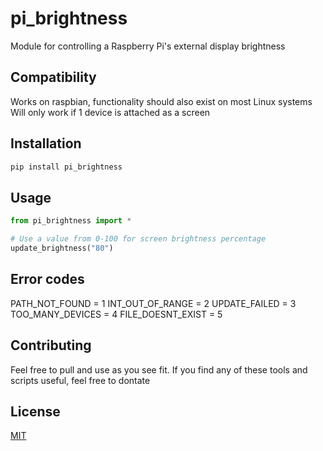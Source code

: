 # pi_brightness
Module for controlling a Raspberry Pi's external display brightness

## Compatibility
Works on raspbian, functionality should also exist on most Linux systems
Will only work if 1 device is attached as a screen

## Installation
```bash
pip install pi_brightness
```

## Usage
```python
from pi_brightness import *

# Use a value from 0-100 for screen brightness percentage
update_brightness("80")
```

## Error codes
PATH_NOT_FOUND = 1
INT_OUT_OF_RANGE = 2
UPDATE_FAILED = 3
TOO_MANY_DEVICES = 4
FILE_DOESNT_EXIST = 5

## Contributing
Feel free to pull and use as you see fit.
If you find any of these tools and scripts useful, feel free to dontate <lightning address TBA>

## License
[MIT](https://choosealicense.com/licenses/mit/)

